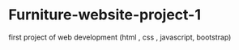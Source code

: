 # Furniture-website-project-1
first project of web development (html , css , javascript, bootstrap)
